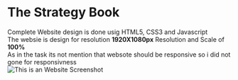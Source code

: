 # The Strategy Book
Complete Website design is done usig HTML5, CSS3 and Javascript <br />
The websie is design for resolution **1920X1080px** Resolution and Scale of **100%** <br/>
As in the task its not mention that websote should be responsive so i did not gone for responsivness <br />
![This is an Website Screenshot](https://github.com/himanshuhkm/Mulberry-test-Task/blob/main/Construction%20Industry%20Management.png)
